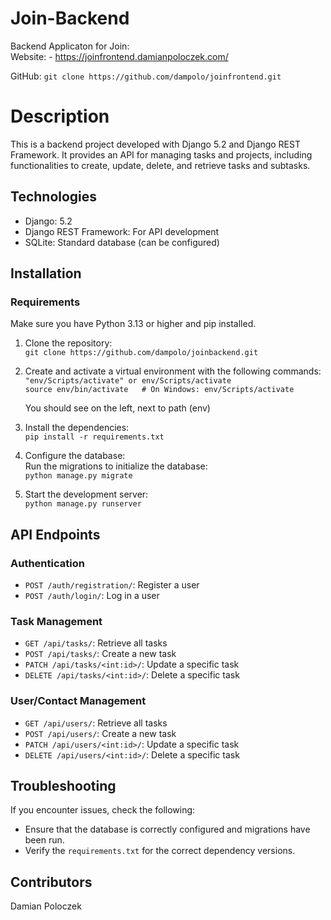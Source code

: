 # Join-Backend
Backend Applicaton for Join:   
Website:
    - https://joinfrontend.damianpoloczek.com/

GitHub:
    `git clone https://github.com/dampolo/joinfrontend.git`

# Description
This is a backend project developed with Django 5.2 and Django REST Framework. It provides an API for managing tasks and projects, including functionalities to create, update, delete, and retrieve tasks and subtasks.

## Technologies
- Django: 5.2
- Django REST Framework: For API development  
- SQLite: Standard database (can be configured)  

## Installation

### Requirements
Make sure you have Python 3.13 or higher and pip installed.

1. Clone the repository:  
   `git clone https://github.com/dampolo/joinbackend.git`

2. Create and activate a virtual environment with the following commands:  
   `"env/Scripts/activate" or env/Scripts/activate`  
   `source env/bin/activate   # On Windows: env/Scripts/activate`

   You should see on the left, next to path (env)

3. Install the dependencies:  
   `pip install -r requirements.txt`

4. Configure the database:  
   Run the migrations to initialize the database:  
   `python manage.py migrate`

5. Start the development server:  
   `python manage.py runserver`

## API Endpoints

### Authentication
- `POST /auth/registration/`: Register a user  
- `POST /auth/login/`: Log in a user  

### Task Management
- `GET /api/tasks/`: Retrieve all tasks  
- `POST /api/tasks/`: Create a new task  
- `PATCH /api/tasks/<int:id>/`: Update a specific task  
- `DELETE /api/tasks/<int:id>/`: Delete a specific task  

### User/Contact Management
- `GET /api/users/`: Retrieve all tasks  
- `POST /api/users/`: Create a new task  
- `PATCH /api/users/<int:id>/`: Update a specific task  
- `DELETE /api/users/<int:id>/`: Delete a specific task 

## Troubleshooting
If you encounter issues, check the following:

- Ensure that the database is correctly configured and migrations have been run.
- Verify the `requirements.txt` for the correct dependency versions.

## Contributors
Damian Poloczek

